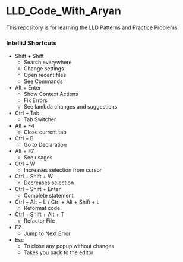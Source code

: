 # LLD_Code_With_Aryan
This repository is for learning the LLD Patterns and Practice Problems

### IntelliJ Shortcuts
- Shift + Shift
  - Search everywhere
  - Change settings
  - Open recent files
  - See Commands
- Alt + Enter 
  - Show Context Actions
  - Fix Errors
  - See lambda changes and suggestions
- Ctrl + Tab
  - Tab Switcher
- Alt + F4
  - Close current tab
- Ctrl + B
  - Go to Declaration
- Alt + F7
  - See usages
- Ctrl + W
  - Increases selection from cursor
- Ctrl + Shift + W
  - Decreases selection
- Ctrl + Shift + Enter
  - Complete statement
- Ctrl + Alt + L / Ctrl + Alt + Shift + L
  - Reformat code
- Ctrl + Shift + Alt + T
  - Refactor File
- F2
  - Jump to Next Error
- Esc
  - To close any popup without changes
  - Takes you back to the editor
